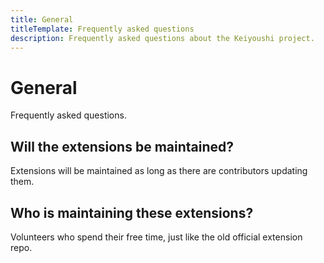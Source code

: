 ```yaml
---
title: General
titleTemplate: Frequently asked questions
description: Frequently asked questions about the Keiyoushi project.
---
```


# General
Frequently asked questions.

## Will the extensions be maintained?
Extensions will be maintained as long as there are contributors updating them.

## Who is maintaining these extensions?
Volunteers who spend their free time, just like the old official extension repo.
